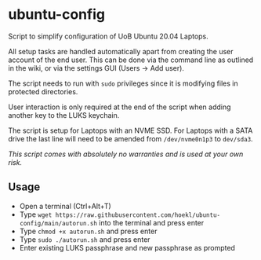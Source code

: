 # ubuntu-config

Script to simplify configuration of UoB Ubuntu 20.04 Laptops.


All setup tasks are handled automatically apart from creating the user account of the end user. This can be done via the command line as outlined in the wiki, or via the settings GUI (Users -> Add user).

The script needs to run with ```sudo``` privileges since it is modifying files in protected directories.

User interaction is only required at the end of the script when adding another key to the LUKS keychain.

The script is setup for Laptops with an NVME SSD. For Laptops with a SATA drive the last line will need to be amended from ```/dev/nvme0n1p3``` to ```dev/sda3```.

*This script comes with absolutely no warranties and is used at your own risk.*


## Usage

- Open a terminal (Ctrl+Alt+T)
- Type ```wget https://raw.githubusercontent.com/hoekl/ubuntu-config/main/autorun.sh``` into the terminal and press enter
- Type ```chmod +x autorun.sh``` and press enter
- Type ```sudo ./autorun.sh``` and press enter
- Enter existing LUKS passphrase and new passphrase as prompted

